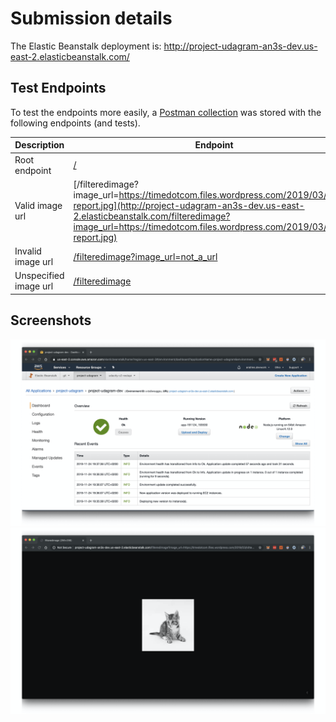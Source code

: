 # Submission details

The Elastic Beanstalk deployment is: <http://project-udagram-an3s-dev.us-east-2.elasticbeanstalk.com/>

## Test Endpoints

To test the endpoints more easily, a [Postman collection](../cloud-cdnd-c2-final.postman_collection.json) was stored with the following endpoints (and tests).

| Description | Endpoint |
|---|---|
| Root endpoint | [/](http://project-udagram-an3s-dev.us-east-2.elasticbeanstalk.com/) |
| Valid image url | [/filteredimage?image_url=https://timedotcom.files.wordpress.com/2019/03/kitten-report.jpg](http://project-udagram-an3s-dev.us-east-2.elasticbeanstalk.com/filteredimage?image_url=https://timedotcom.files.wordpress.com/2019/03/kitten-report.jpg) |
| Invalid image url | [/filteredimage?image_url=not_a_url](http://project-udagram-an3s-dev.us-east-2.elasticbeanstalk.com/filteredimage?image_url=not_a_url) |
| Unspecified image url | [/filteredimage](http://project-udagram-an3s-dev.us-east-2.elasticbeanstalk.com/filteredimage) |

## Screenshots

![Elastic Beanstalk Deployment Dashboard](./eb_deployment_dashboard.png)
![Filtered Image Result](./eb_filtered_image_result.png)
